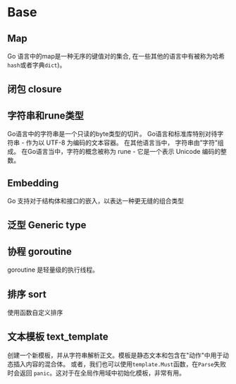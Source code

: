 # Base

## Map

 Go 语言中的map是一种无序的键值对的集合, 在一些其他的语言中有被称为哈希`hash`或者字典`dict`)。

## 闭包 closure

## 字符串和rune类型

Go语言中的字符串是一个只读的byte类型的切片。 Go语言和标准库特别对待字符串 - 作为以 UTF-8 为编码的文本容器。 在其他语言当中， 字符串由”字符”组成。 在Go语言当中，字符的概念被称为 rune - 它是一个表示 Unicode 编码的整数。

## Embedding

Go 支持对于结构体和接口的嵌入，以表达一种更无缝的组合类型

## 泛型 Generic type

## 协程 goroutine

goroutine 是轻量级的执行线程。

## 排序 sort

使用函数自定义排序

## 文本模板 text_template

创建一个新模板，并从字符串解析正文。模板是静态文本和包含在"动作"中用于动态插入内容的混合体。
或者，我们也可以使用`template.Must`函数，在`Parse`失败时会返回 `panic`。这对于在全局作用域中初始化模板，非常有用。
